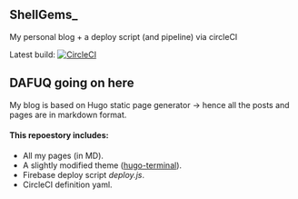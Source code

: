 ShellGems_
---
My personal blog + a deploy script (and pipeline) via circleCI

Latest build: [![CircleCI](https://circleci.com/gh/evilUrge/shellgems.svg?style=svg)](https://circleci.com/gh/evilUrge/shellgems)

## DAFUQ going on here
My blog is based on Hugo static page generator -> hence all the posts and pages are in markdown format.

#### This repoestory includes:
* All my pages (in MD).
* A slightly modified theme ([hugo-terminal](https://github.com/panr/hugo-theme-terminal)).
* Firebase deploy script _deploy.js_.
* CircleCI definition yaml.


